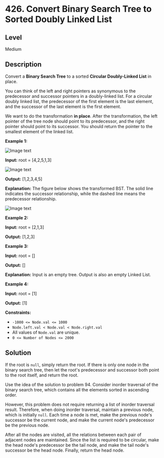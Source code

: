 # 426. Convert Binary Search Tree to Sorted Doubly Linked List
## Level
Medium

## Description
Convert a **Binary Search Tree** to a sorted **Circular Doubly-Linked List** in place.

You can think of the left and right pointers as synonymous to the predecessor and successor pointers in a doubly-linked list. For a circular doubly linked list, the predecessor of the first element is the last element, and the successor of the last element is the first element.

We want to do the transformation **in place**. After the transformation, the left pointer of the tree node should point to its predecessor, and the right pointer should point to its successor. You should return the pointer to the smallest element of the linked list.

**Example 1:**

![Image text](https://assets.leetcode.com/uploads/2018/10/12/bstdlloriginalbst.png)

**Input:** root = [4,2,5,1,3]

![Image text](https://assets.leetcode.com/uploads/2018/10/12/bstdllreturndll.png)

**Output:** [1,2,3,4,5]

**Explanation:** The figure below shows the transformed BST. The solid line indicates the successor relationship, while the dashed line means the predecessor relationship.

![Image text](https://assets.leetcode.com/uploads/2018/10/12/bstdllreturnbst.png)

**Example 2:**

**Input:** root = [2,1,3]

**Output:** [1,2,3]

**Example 3:**

**Input:** root = []

**Output:** []

**Explanation:** Input is an empty tree. Output is also an empty Linked List.

**Example 4:**

**Input:** root = [1]

**Output:** [1]

**Constraints:**

* `-1000 <= Node.val <= 1000`
* `Node.left.val < Node.val < Node.right.val`
* All values of `Node.val` are unique.
* `0 <= Number of Nodes <= 2000`

## Solution
If the root is `null`, simply return the root. If there is only one node in the binary search tree, then let the root's predecessor and successor both point to the root itself, and return the root.

Use the idea of the solution to problem 94. Consider inorder traversal of the binary search tree, which contains all the elements sorted in ascending order.

However, this problem does not require returning a list of inorder traversal result. Therefore, when doing inorder traversal, maintain a previous node, which is initially `null`. Each time a node is met, make the previous node's successor be the current node, and make the current node's predecessor be the previous node.

After all the nodes are visited, all the relations between each pair of adjacent nodes are maintained. Since the list is required to be circular, make the head node's predecessor be the tail node, and make the tail node's successor be the head node. Finally, return the head node.

